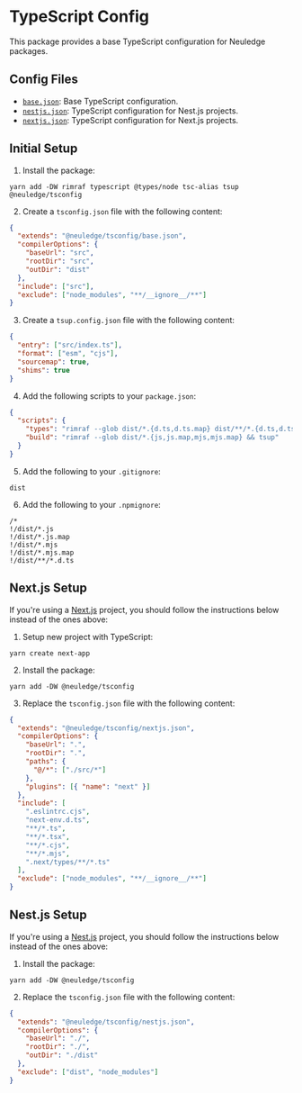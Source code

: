 # TypeScript Config

This package provides a base TypeScript configuration for Neuledge packages.

## Config Files

- [`base.json`](#initial-setup): Base TypeScript configuration.
- [`nestjs.json`](#nextjs-setup): TypeScript configuration for Nest.js projects.
- [`nextjs.json`](#nestjs-setup): TypeScript configuration for Next.js projects.

## Initial Setup

1. Install the package:

```
yarn add -DW rimraf typescript @types/node tsc-alias tsup @neuledge/tsconfig
```

2. Create a `tsconfig.json` file with the following content:

```json
{
  "extends": "@neuledge/tsconfig/base.json",
  "compilerOptions": {
    "baseUrl": "src",
    "rootDir": "src",
    "outDir": "dist"
  },
  "include": ["src"],
  "exclude": ["node_modules", "**/__ignore__/**"]
}
```

3. Create a `tsup.config.json` file with the following content:

```json
{
  "entry": ["src/index.ts"],
  "format": ["esm", "cjs"],
  "sourcemap": true,
  "shims": true
}
```

4. Add the following scripts to your `package.json`:

```json
{
  "scripts": {
    "types": "rimraf --glob dist/*.{d.ts,d.ts.map} dist/**/*.{d.ts,d.ts.map} && tsc --emitDeclarationOnly && tsc-alias",
    "build": "rimraf --glob dist/*.{js,js.map,mjs,mjs.map} && tsup"
  }
}
```

5. Add the following to your `.gitignore`:

```
dist
```

6. Add the following to your `.npmignore`:

```
/*
!/dist/*.js
!/dist/*.js.map
!/dist/*.mjs
!/dist/*.mjs.map
!/dist/**/*.d.ts
```

## Next.js Setup

If you're using a [Next.js](https://nextjs.org/) project, you should follow the instructions below instead of the ones above:

1. Setup new project with TypeScript:

```
yarn create next-app
```

2. Install the package:

```
yarn add -DW @neuledge/tsconfig
```

3. Replace the `tsconfig.json` file with the following content:

```json
{
  "extends": "@neuledge/tsconfig/nextjs.json",
  "compilerOptions": {
    "baseUrl": ".",
    "rootDir": ".",
    "paths": {
      "@/*": ["./src/*"]
    },
    "plugins": [{ "name": "next" }]
  },
  "include": [
    ".eslintrc.cjs",
    "next-env.d.ts",
    "**/*.ts",
    "**/*.tsx",
    "**/*.cjs",
    "**/*.mjs",
    ".next/types/**/*.ts"
  ],
  "exclude": ["node_modules", "**/__ignore__/**"]
}
```

## Nest.js Setup

If you're using a [Nest.js](https://nestjs.com/) project, you should follow the instructions below instead of the ones above:

1. Install the package:

```
yarn add -DW @neuledge/tsconfig
```

2. Replace the `tsconfig.json` file with the following content:

```json
{
  "extends": "@neuledge/tsconfig/nestjs.json",
  "compilerOptions": {
    "baseUrl": "./",
    "rootDir": "./",
    "outDir": "./dist"
  },
  "exclude": ["dist", "node_modules"]
}
```
